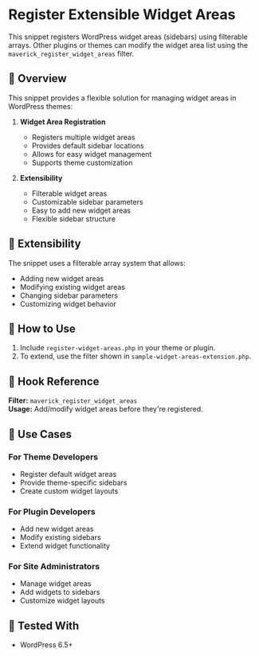 # Register Extensible Widget Areas

This snippet registers WordPress widget areas (sidebars) using filterable arrays. Other plugins or themes can modify the widget area list using the `maverick_register_widget_areas` filter.

## 📌 Overview

This snippet provides a flexible solution for managing widget areas in WordPress themes:

1. **Widget Area Registration**

   - Registers multiple widget areas
   - Provides default sidebar locations
   - Allows for easy widget management
   - Supports theme customization

2. **Extensibility**
   - Filterable widget areas
   - Customizable sidebar parameters
   - Easy to add new widget areas
   - Flexible sidebar structure

## 🔄 Extensibility

The snippet uses a filterable array system that allows:

- Adding new widget areas
- Modifying existing widget areas
- Changing sidebar parameters
- Customizing widget behavior

## 📌 How to Use

1. Include `register-widget-areas.php` in your theme or plugin.
2. To extend, use the filter shown in `sample-widget-areas-extension.php`.

## 🔄 Hook Reference

**Filter:** `maverick_register_widget_areas`  
**Usage:** Add/modify widget areas before they're registered.

## 🎯 Use Cases

### For Theme Developers

- Register default widget areas
- Provide theme-specific sidebars
- Create custom widget layouts

### For Plugin Developers

- Add new widget areas
- Modify existing sidebars
- Extend widget functionality

### For Site Administrators

- Manage widget areas
- Add widgets to sidebars
- Customize widget layouts

## 🧪 Tested With

- WordPress 6.5+
